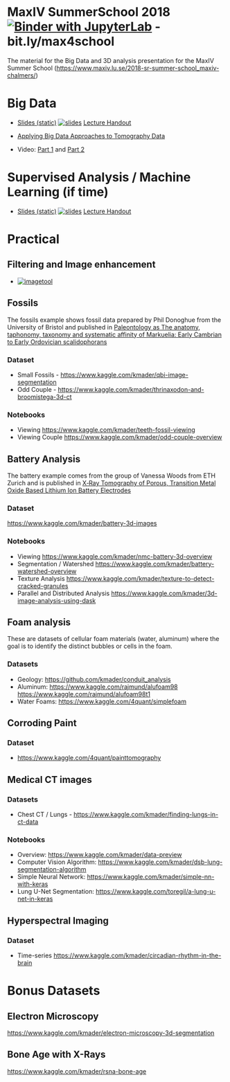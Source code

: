 # MaxIV SummerSchool 2018 [![Binder with JupyterLab](https://img.shields.io/badge/launch-jupyterlab-red.svg)](http://mybinder.org/v2/gh/4Quant/MaxIV_SummerSchool_2018/master?urlpath=lab) -bit.ly/max4school

The material for the Big Data and 3D analysis presentation for the MaxIV Summer School (https://www.maxiv.lu.se/2018-sr-summer-school_maxiv-chalmers/)

# Big Data

 - [Slides (static)](http://nbviewer.jupyter.org/format/slides/github/4Quant/MaxIV_SummerSchool_2018/blob/master/Lectures/BigData.ipynb) [![slides](https://img.shields.io/badge/interactive-slides-green.svg)](http://mybinder.org/v2/gh/4Quant/MaxIV_SummerSchool_2018/master?filepath=Lectures/BigData.ipynb) [Lecture Handout](http://nbviewer.jupyter.org/github/4Quant/MaxIV_SummerSchool_2018/blob/master/Lectures/BigData.ipynb)

- [Applying Big Data Approaches to Tomography Data](https://www.kaggle.com/kmader/3d-image-analysis-using-dask)

- Video: [Part 1](https://youtu.be/slqaMS1b2YQ) and [Part 2](https://youtu.be/cSCov4BXH1s)


# Supervised Analysis / Machine Learning (if time)

 - [Slides (static)](http://nbviewer.jupyter.org/format/slides/github/kmader/Quantitative-Big-Imaging-2018/blob/master/Lectures/05-SupervisedApproaches.ipynb) [![slides](https://img.shields.io/badge/interactive-slides-green.svg)](http://mybinder.org/v2/gh/kmader/quantitative-big-imaging-2018/master?filepath=Lectures/05-SupervisedApproaches.ipynb) [Lecture Handout](http://nbviewer.jupyter.org/github/kmader/Quantitative-Big-Imaging-2018/blob/master/Lectures/05-SupervisedApproaches.ipynb)


# Practical

## Filtering and Image enhancement
 - [![imagetool](https://img.shields.io/badge/launch-image_enhancement_tool-yellow.svg)](http://mybinder.org/v2/gh/4Quant/MaxIV_SummerSchool_2018/master?urlpath=%2Fapps%2FExercises%2FImageEnhancementPlayground.ipynb)

## Fossils
The fossils example shows fossil data prepared by Phil Donoghue from the University of Bristol and published in [Paleontology as The anatomy, taphonomy, taxonomy and systematic affinity of Markuelia: Early Cambrian to Early Ordovician scalidophorans](http://onlinelibrary.wiley.com/doi/10.1111/j.1475-4983.2010.01006.x/abstract)

### Dataset
- Small Fossils - https://www.kaggle.com/kmader/qbi-image-segmentation
- Odd Couple - https://www.kaggle.com/kmader/thrinaxodon-and-broomistega-3d-ct

### Notebooks
- Viewing https://www.kaggle.com/kmader/teeth-fossil-viewing
- Viewing Couple https://www.kaggle.com/kmader/odd-couple-overview

## Battery Analysis

The battery example comes from the group of Vanessa Woods from ETH Zurich and is published in [X‐Ray Tomography of Porous, Transition Metal Oxide Based Lithium Ion Battery Electrodes](https://onlinelibrary.wiley.com/doi/full/10.1002/aenm.201200932)

### Dataset
https://www.kaggle.com/kmader/battery-3d-images

### Notebooks
- Viewing https://www.kaggle.com/kmader/nmc-battery-3d-overview
- Segmentation / Watershed https://www.kaggle.com/kmader/battery-watershed-overview
- Texture Analysis https://www.kaggle.com/kmader/texture-to-detect-cracked-granules
- Parallel and Distributed Analysis https://www.kaggle.com/kmader/3d-image-analysis-using-dask

## Foam analysis
These are datasets of cellular foam materials (water, aluminum) where the goal is to identify the distinct bubbles or cells in the foam.
### Datasets
- Geology: https://github.com/kmader/conduit_analysis
- Aluminum: https://www.kaggle.com/rajmund/alufoam98 https://www.kaggle.com/rajmund/alufoam98t1
- Water Foams: https://www.kaggle.com/4quant/simplefoam

## Corroding Paint
### Dataset
- https://www.kaggle.com/4quant/painttomography


## Medical CT images
### Datasets
- Chest CT / Lungs - https://www.kaggle.com/kmader/finding-lungs-in-ct-data

### Notebooks
- Overview: https://www.kaggle.com/kmader/data-preview
- Computer Vision Algorithm: https://www.kaggle.com/kmader/dsb-lung-segmentation-algorithm
- Simple Neural Network: https://www.kaggle.com/kmader/simple-nn-with-keras
- Lung U-Net Segmentation: https://www.kaggle.com/toregil/a-lung-u-net-in-keras


## Hyperspectral Imaging
### Dataset
- Time-series https://www.kaggle.com/kmader/circadian-rhythm-in-the-brain


# Bonus Datasets

## Electron Microscopy
https://www.kaggle.com/kmader/electron-microscopy-3d-segmentation
## Bone Age with X-Rays
https://www.kaggle.com/kmader/rsna-bone-age

